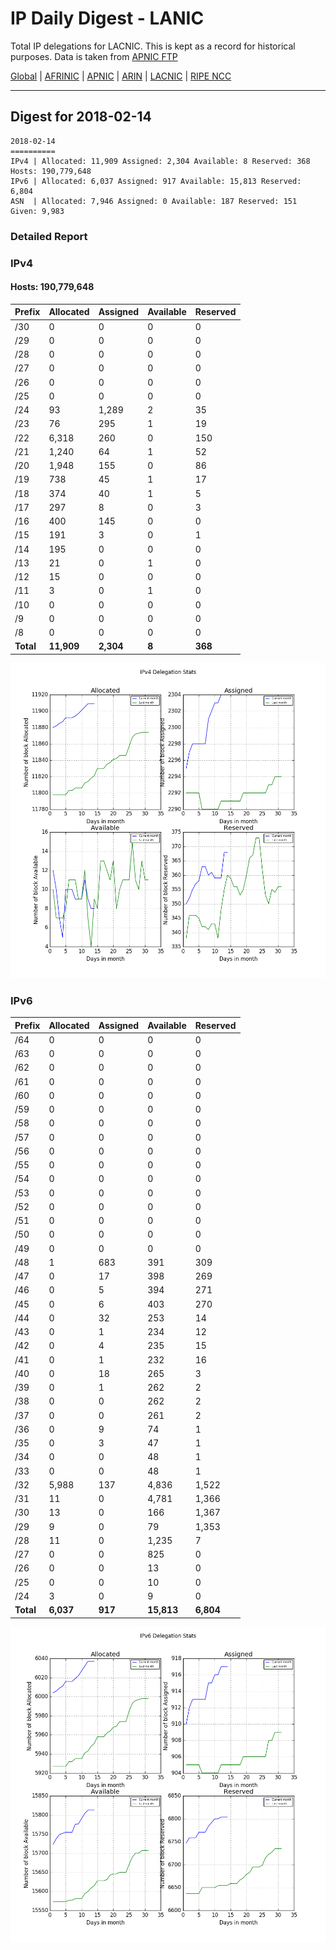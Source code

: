 # IP Daily Digest - LANIC

Total IP delegations for LACNIC. This is kept as a record for historical purposes. Data is taken from [APNIC FTP](https://ftp.apnic.net/)

[Global](https://github.com/csmets/IP-Daily-Digest) | [AFRINIC](https://github.com/csmets/IP-Daily-Digest/tree/master/archives/AFRINIC) | [APNIC](https://github.com/csmets/IP-Daily-Digest/tree/master/archives/APNIC) | [ARIN](https://github.com/csmets/IP-Daily-Digest/tree/master/archives/ARIN) | [LACNIC](https://github.com/csmets/IP-Daily-Digest/tree/master/archives/LACNIC) | [RIPE NCC](https://github.com/csmets/IP-Daily-Digest/tree/master/archives/RIPE_NCC)

---

## Digest for 2018-02-14
```
2018-02-14
==========
IPv4 | Allocated: 11,909 Assigned: 2,304 Available: 8 Reserved: 368 Hosts: 190,779,648
IPv6 | Allocated: 6,037 Assigned: 917 Available: 15,813 Reserved: 6,804
ASN  | Allocated: 7,946 Assigned: 0 Available: 187 Reserved: 151 Given: 9,983
```

### Detailed Report

### IPv4

#### Hosts: **190,779,648**

| Prefix | Allocated | Assigned | Available | Reserved |
| ----- | ----- | ----- | ----- | ----- |
| /30 | 0 | 0 | 0 | 0 |
| /29 | 0 | 0 | 0 | 0 |
| /28 | 0 | 0 | 0 | 0 |
| /27 | 0 | 0 | 0 | 0 |
| /26 | 0 | 0 | 0 | 0 |
| /25 | 0 | 0 | 0 | 0 |
| /24 | 93 | 1,289 | 2 | 35 |
| /23 | 76 | 295 | 1 | 19 |
| /22 | 6,318 | 260 | 0 | 150 |
| /21 | 1,240 | 64 | 1 | 52 |
| /20 | 1,948 | 155 | 0 | 86 |
| /19 | 738 | 45 | 1 | 17 |
| /18 | 374 | 40 | 1 | 5 |
| /17 | 297 | 8 | 0 | 3 |
| /16 | 400 | 145 | 0 | 0 |
| /15 | 191 | 3 | 0 | 1 |
| /14 | 195 | 0 | 0 | 0 |
| /13 | 21 | 0 | 1 | 0 |
| /12 | 15 | 0 | 0 | 0 |
| /11 | 3 | 0 | 1 | 0 |
| /10 | 0 | 0 | 0 | 0 |
| /9 | 0 | 0 | 0 | 0 |
| /8 | 0 | 0 | 0 | 0 |
| **Total** | **11,909** | **2,304** | **8** | **368** |

![ipv4-stats](ipv4-figure.png)

### IPv6

| Prefix | Allocated | Assigned | Available | Reserved |
| ----- | ----- | ----- | ----- | ----- |
| /64 | 0 | 0 | 0 | 0 |
| /63 | 0 | 0 | 0 | 0 |
| /62 | 0 | 0 | 0 | 0 |
| /61 | 0 | 0 | 0 | 0 |
| /60 | 0 | 0 | 0 | 0 |
| /59 | 0 | 0 | 0 | 0 |
| /58 | 0 | 0 | 0 | 0 |
| /57 | 0 | 0 | 0 | 0 |
| /56 | 0 | 0 | 0 | 0 |
| /55 | 0 | 0 | 0 | 0 |
| /54 | 0 | 0 | 0 | 0 |
| /53 | 0 | 0 | 0 | 0 |
| /52 | 0 | 0 | 0 | 0 |
| /51 | 0 | 0 | 0 | 0 |
| /50 | 0 | 0 | 0 | 0 |
| /49 | 0 | 0 | 0 | 0 |
| /48 | 1 | 683 | 391 | 309 |
| /47 | 0 | 17 | 398 | 269 |
| /46 | 0 | 5 | 394 | 271 |
| /45 | 0 | 6 | 403 | 270 |
| /44 | 0 | 32 | 253 | 14 |
| /43 | 0 | 1 | 234 | 12 |
| /42 | 0 | 4 | 235 | 15 |
| /41 | 0 | 1 | 232 | 16 |
| /40 | 0 | 18 | 265 | 3 |
| /39 | 0 | 1 | 262 | 2 |
| /38 | 0 | 0 | 262 | 2 |
| /37 | 0 | 0 | 261 | 2 |
| /36 | 0 | 9 | 74 | 1 |
| /35 | 0 | 3 | 47 | 1 |
| /34 | 0 | 0 | 48 | 1 |
| /33 | 0 | 0 | 48 | 1 |
| /32 | 5,988 | 137 | 4,836 | 1,522 |
| /31 | 11 | 0 | 4,781 | 1,366 |
| /30 | 13 | 0 | 166 | 1,367 |
| /29 | 9 | 0 | 79 | 1,353 |
| /28 | 11 | 0 | 1,235 | 7 |
| /27 | 0 | 0 | 825 | 0 |
| /26 | 0 | 0 | 13 | 0 |
| /25 | 0 | 0 | 10 | 0 |
| /24 | 3 | 0 | 9 | 0 |
| **Total** | **6,037** | **917** | **15,813** | **6,804** |

![ipv6-stats](ipv6-figure.png)